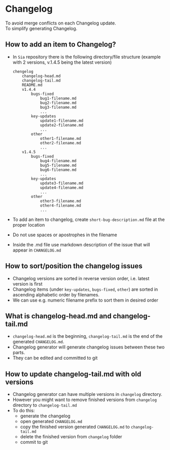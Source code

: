 # Changelog


To avoid merge conflicts on each Changelog update.  
To simplify generating Changelog.

## How to add an item to Changelog?

- In `Sia` repository there is the following directory/file structure
  (example with 2 versions, v.1.4.5 being the latest version)

      chengelog
          changelog-head.md
          changelog-tail.md
          README.md
          v1.4.4
              bugs-fixed
                  bug1-filename.md
                  bug2-filename.md
                  bug3-filename.md
                  ...
              key-updates
                  update1-filename.md
                  update2-filename.md
                  ...
              other
                  other1-filename.md
                  other2-filename.md
                  ...
          v1.4.5
              bugs-fixed
                  bug4-filename.md
                  bug5-filename.md
                  bug6-filename.md
                  ...
              key-updates
                  update3-filename.md
                  update4-filename.md
                  ...
              other
                  other3-filename.md
                  other4-filename.md
                  ...

- To add an item to changelog,
  create `short-bug-description.md` file at the proper location
- Do not use spaces or apostrophes in the filename
- Inside the .md file use markdown description of the issue
  that will appear in `CHANGELOG.md`

## How to sort/position the changelog issues

- Changelog versions are sorted in reverse version order,
  i.e. latest version is first
- Changelog items (under `key-updates`, `bugs-fixed`, `other`)
  are sorted in ascending alphabetic order by filenames.
- We can use e.g. numeric filename prefix to sort them in desired order

## What is changelog-head.md and changelog-tail.md

- `changelog-head.md` is the beginning, `changelog-tail.md` is the end of the generated `CHANGELOG.md`.
- Changelog generator will generate changelog issues between these two parts.
- They can be edited and committed to git

## How to update changelog-tail.md with old versions

- Changelog generator can have multiple versions in `changelog` directory.
- However you might want to remove finished versions
  from `changelog` directory to `changelog-tail.md`
- To do this:
  - generate the changelog
  - open generated `CHANGELOG.md`
  - copy the finished version generated `CHANGELOG.md` to `changelog-tail.md`
  - delete the finished version from `changelog` folder
  - commit to git